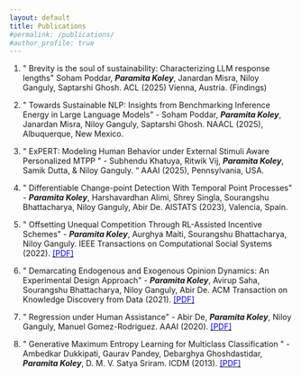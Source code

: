 ```yaml
---
layout: default
title: Publications
#permalink: /publications/
#author_profile: true
---
```


1. \" Brevity is the soul of sustainability: Characterizing LLM response lengths\" Soham Poddar, _**Paramita Koley**_, Janardan Misra, Niloy Ganguly, Saptarshi Ghosh. ACL (2025) Vienna, Austria. (Findings) 

2. \" Towards Sustainable NLP: Insights from Benchmarking Inference Energy in Large Language Models\" - Soham Poddar, _**Paramita Koley**_, Janardan Misra, Niloy Ganguly, Saptarshi Ghosh.  NAACL (2025), Albuquerque, New Mexico.

3. \" ExPERT: Modeling Human Behavior under External Stimuli Aware Personalized MTPP \" - Subhendu Khatuya, Ritwik Vij, _**Paramita Koley**_, Samik Dutta, & Niloy Ganguly. “ AAAI (2025), Pennsylvania, USA.

4. \" Differentiable Change-point Detection With Temporal Point Processes\" - _**Paramita Koley**_, Harshavardhan Alimi, Shrey Singla, Sourangshu Bhattacharya, Niloy Ganguly, Abir De. AISTATS (2023), Valencia, Spain. 

5. \" Offsetting Unequal Competition Through RL-Assisted Incentive Schemes\" - _**Paramita Koley**_, Aurghya Maiti, Sourangshu Bhattacharya, Niloy Ganguly. IEEE Transactions on Computational Social Systems (2022). [<span style="color:blue"> [PDF]</span>](https://ieeexplore.ieee.org/document/9693521)

6. \" Demarcating Endogenous and Exogenous Opinion Dynamics: An Experimental Design Approach\" - _**Paramita Koley**_, Avirup Saha, Sourangshu Bhattacharya, Niloy Ganguly, Abir De. ACM Transaction on Knowledge Discovery from Data (2021). [<span style="color:blue"> [PDF]</span>](https://dl.acm.org/doi/10.1145/3449361)

7. \" Regression under Human Assistance\" - Abir De, _**Paramita Koley**_, Niloy Ganguly, Manuel Gomez-Rodriguez. AAAI (2020). [<span style="color:blue"> [PDF]</span>](https://ojs.aaai.org/index.php/AAAI/article/view/5645)

8. \" Generative Maximum Entropy Learning for Multiclass Classification \" - Ambedkar Dukkipati, Gaurav Pandey, Debarghya Ghoshdastidar, _**Paramita Koley**_, D. M. V. Satya Sriram. ICDM (2013). [<span style="color:blue"> [PDF]</span>](https://ieeexplore.ieee.org/document/6729498)  



